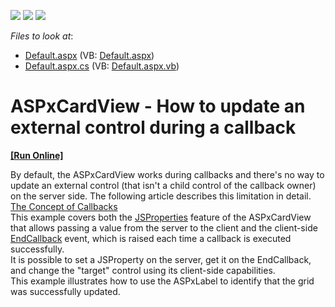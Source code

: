<!-- default badges list -->
![](https://img.shields.io/endpoint?url=https://codecentral.devexpress.com/api/v1/VersionRange/128530304/15.1.3%2B)
[![](https://img.shields.io/badge/Open_in_DevExpress_Support_Center-FF7200?style=flat-square&logo=DevExpress&logoColor=white)](https://supportcenter.devexpress.com/ticket/details/T259293)
[![](https://img.shields.io/badge/📖_How_to_use_DevExpress_Examples-e9f6fc?style=flat-square)](https://docs.devexpress.com/GeneralInformation/403183)
<!-- default badges end -->
<!-- default file list -->
*Files to look at*:

* [Default.aspx](./CS/WebSite/Default.aspx) (VB: [Default.aspx](./VB/WebSite/Default.aspx))
* [Default.aspx.cs](./CS/WebSite/Default.aspx.cs) (VB: [Default.aspx.vb](./VB/WebSite/Default.aspx.vb))
<!-- default file list end -->
# ASPxCardView - How to update an external control during a callback
<!-- run online -->
**[[Run Online]](https://codecentral.devexpress.com/t259293/)**
<!-- run online end -->


By default, the ASPxCardView works during callbacks and there's no way to update an external control (that isn't a child control of the callback owner) on the server side. The following article describes this limitation in detail.<br /><a href="https://www.devexpress.com/Support/Center/Question/Details/K18387">The Concept of Callbacks</a><br />This example covers both the <a href="https://documentation.devexpress.com/#AspNet/DevExpressWebASPxCardView_JSPropertiestopic">JSProperties</a> feature of the ASPxCardView that allows passing a value from the server to the client and the client-side <a href="https://documentation.devexpress.com/#AspNet/DevExpressWebScriptsASPxClientCardView_EndCallbacktopic">EndCallback</a> event, which is raised each time a callback is executed successfully.<br />It is possible to set a JSProperty on the server, get it on the EndCallback, and change the "target" control using its client-side capabilities.<br />This example illustrates how to use the ASPxLabel to identify that the grid was successfully updated. 

<br/>


